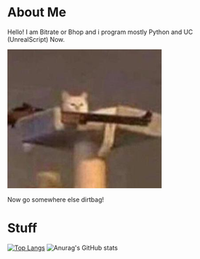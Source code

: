 # About Me
Hello! I am Bitrate or Bhop and i program mostly Python and UC (UnrealScript) Now.

![dirtbag](https://raw.githubusercontent.com/CodeNameBhop/CodeNameBhop/main/Packages/Images/Packages/Screenshot_485.png)

Now go somewhere else dirtbag!

# Stuff

[![Top Langs](https://github-readme-stats.vercel.app/api/top-langs/?username=codenamebhop&layout=compact)](https://github.com/anuraghazra/github-readme-stats)
![Anurag's GitHub stats](https://github-readme-stats.vercel.app/api?username=codenamebhop&show_icons=true&theme=gruvbox)
